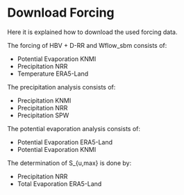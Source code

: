 # Download Forcing

Here it is explained how to download the used forcing data.

The forcing of HBV + D-RR and Wflow_sbm consists of:
* Potential Evaporation KNMI
* Precipitation NRR
* Temperature ERA5-Land

The precipitation analysis consists of:
* Precipitation KNMI
* Precipitation NRR
* Precipitation SPW

The potential evaporation analysis consists of:
* Potential Evaporation ERA5-Land
* Potential Evaporation KNMI

The determination of S_{u,max} is done by:
* Precipitation NRR
* Total Evaporation ERA5-Land
